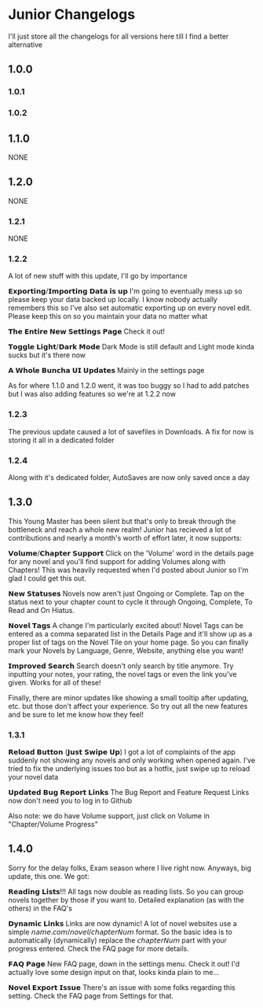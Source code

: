 # Junior Changelogs

I'll just store all the changelogs for all versions here till I find a better alternative

## 1.0.0

### 1.0.1

### 1.0.2

## 1.1.0
NONE

## 1.2.0
NONE

### 1.2.1
NONE

### 1.2.2

A lot of new stuff with this update, I'll go by importance

𝗘𝘅𝗽𝗼𝗿𝘁𝗶𝗻𝗴/𝗜𝗺𝗽𝗼𝗿𝘁𝗶𝗻𝗴 𝗗𝗮𝘁𝗮 𝗶𝘀 𝘂𝗽 I'm going to eventually mess up so please keep your data backed up locally. I know nobody actually
remembers this so I've also set automatic exporting up on every novel edit. Please keep this on so you maintain your data no matter what

𝗧𝗵𝗲 𝗘𝗻𝘁𝗶𝗿𝗲 𝗡𝗲𝘄 𝗦𝗲𝘁𝘁𝗶𝗻𝗴𝘀 𝗣𝗮𝗴𝗲 Check it out!

𝗧𝗼𝗴𝗴𝗹𝗲 𝗟𝗶𝗴𝗵𝘁/𝗗𝗮𝗿𝗸 𝗠𝗼𝗱𝗲 Dark Mode is still default and Light mode kinda sucks but it's there now

𝗔 𝗪𝗵𝗼𝗹𝗲 𝗕𝘂𝗻𝗰𝗵𝗮 𝗨𝗜 𝗨𝗽𝗱𝗮𝘁𝗲𝘀 Mainly in the settings page

As for where 1.1.0 and 1.2.0 went, it was too buggy so I had to add patches but I was also adding features so we're at 1.2.2 now

### 1.2.3

The previous update caused a lot of savefiles in Downloads. A fix for now is storing it all in a dedicated folder

### 1.2.4

Along with it's dedicated folder, AutoSaves are now only saved once a day

## 1.3.0

This Young Master has been silent but that's only to break through the bottleneck and reach a whole new realm! Junior has recieved a lot of contributions and
nearly a month's worth of effort later, it now supports:

𝗩𝗼𝗹𝘂𝗺𝗲/𝗖𝗵𝗮𝗽𝘁𝗲𝗿 𝗦𝘂𝗽𝗽𝗼𝗿𝘁 Click on the 'Volume' word in the details page for any novel and you'll find support for adding Volumes along with
Chapters! This was heavily requested when I'd posted about Junior so I'm glad I could get this out.

𝗡𝗲𝘄 𝗦𝘁𝗮𝘁𝘂𝘀𝗲𝘀 Novels now aren't just Ongoing or Complete. Tap on the status next to your chapter count to cycle it through Ongoing, Complete, To Read
and On Hiatus.

𝗡𝗼𝘃𝗲𝗹 𝗧𝗮𝗴𝘀 A change I'm particularly excited about! Novel Tags can be entered as a comma separated list in the Details Page and it'll show up as a
proper list of tags on the Novel Tile on your home page. So you can finally mark your Novels by Language, Genre, Website, anything else you want!

𝗜𝗺𝗽𝗿𝗼𝘃𝗲𝗱 𝗦𝗲𝗮𝗿𝗰𝗵 Search doesn't only search by title anymore. Try inputting your notes, your rating, the novel tags or even the link you've given.
Works for all of these!

Finally, there are minor updates like showing a small tooltip after updating, etc. but those don't affect your experience. So try out all the new features and
be sure to let me know how they feel!

### 1.3.1

𝗥𝗲𝗹𝗼𝗮𝗱 𝗕𝘂𝘁𝘁𝗼𝗻 (𝗝𝘂𝘀𝘁 𝗦𝘄𝗶𝗽𝗲 𝗨𝗽)
I got a lot of complaints of the app suddenly not showing any novels and only working when opened again. I've tried to fix the underlying issues too but as a hotfix, just swipe up to reload your novel data

𝗨𝗽𝗱𝗮𝘁𝗲𝗱 𝗕𝘂𝗴 𝗥𝗲𝗽𝗼𝗿𝘁 𝗟𝗶𝗻𝗸𝘀
The Bug Report and Feature Request Links now don't need you to log in to Github

Also note: we do have Volume support, just click on Volume in "Chapter/Volume Progress"

## 1.4.0

Sorry for the delay folks, Exam season where I live right now. Anyways, big update, this one. We got:

𝗥𝗲𝗮𝗱𝗶𝗻𝗴 𝗟𝗶𝘀𝘁𝘀!!!
All tags now double as reading lists. So you can group novels together by those if you want to. Detailed explanation (as with the others) in the FAQ's

𝗗𝘆𝗻𝗮𝗺𝗶𝗰 𝗟𝗶𝗻𝗸𝘀
Links are now dynamic! A lot of novel websites use a simple 𝘯𝘢𝘮𝘦.𝘤𝘰𝘮/𝘯𝘰𝘷𝘦𝘭/𝘤𝘩𝘢𝘱𝘵𝘦𝘳𝘕𝘶𝘮 format. So the basic idea is to automatically (dynamically) replace the 𝘤𝘩𝘢𝘱𝘵𝘦𝘳𝘕𝘶𝘮 part with your progress entered. Check the FAQ page for more details.

𝗙𝗔𝗤 𝗣𝗮𝗴𝗲
New FAQ page, down in the settings menu. Check it out! I'd actually love some design input on that, looks kinda plain to me...

𝗡𝗼𝘃𝗲𝗹 𝗘𝘅𝗽𝗼𝗿𝘁 𝗜𝘀𝘀𝘂𝗲
There's an issue with some folks regarding this setting. Check the FAQ page from Settings for that.